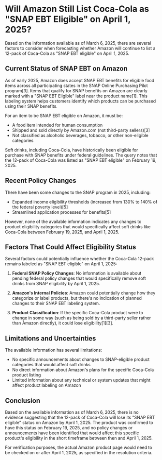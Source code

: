 # Will Amazon Still List Coca-Cola as "SNAP EBT Eligible" on April 1, 2025?

Based on the information available as of March 6, 2025, there are several factors to consider when forecasting whether Amazon will continue to list a 12-pack of Coca-Cola as "SNAP EBT eligible" on April 1, 2025.

## Current Status of SNAP EBT on Amazon

As of early 2025, Amazon does accept SNAP EBT benefits for eligible food items across all participating states in the SNAP Online Purchasing Pilot program[3]. Items that qualify for SNAP benefits on Amazon are clearly marked with a "SNAP EBT Eligible" label near the product name[1]. This labeling system helps customers identify which products can be purchased using their SNAP benefits.

For an item to be SNAP EBT eligible on Amazon, it must be:
- A food item intended for human consumption
- Shipped and sold directly by Amazon.com (not third-party sellers)[3]
- Not classified as alcoholic beverages, tobacco, or other non-eligible categories

Soft drinks, including Coca-Cola, have historically been eligible for purchase with SNAP benefits under federal guidelines. The query notes that the 12-pack of Coca-Cola was listed as "SNAP EBT eligible" on February 19, 2025.

## Recent Policy Changes

There have been some changes to the SNAP program in 2025, including:

- Expanded income eligibility thresholds (increased from 130% to 140% of the federal poverty level)[5]
- Streamlined application processes for benefits[5]

However, none of the available information indicates any changes to product eligibility categories that would specifically affect soft drinks like Coca-Cola between February 19, 2025, and April 1, 2025.

## Factors That Could Affect Eligibility Status

Several factors could potentially influence whether the Coca-Cola 12-pack remains labeled as "SNAP EBT eligible" on April 1, 2025:

1. **Federal SNAP Policy Changes**: No information is available about pending federal policy changes that would specifically remove soft drinks from SNAP eligibility by April 1, 2025.

2. **Amazon's Internal Policies**: Amazon could potentially change how they categorize or label products, but there's no indication of planned changes to their SNAP EBT labeling system.

3. **Product Classification**: If the specific Coca-Cola product were to change in some way (such as being sold by a third-party seller rather than Amazon directly), it could lose eligibility[1][3].

## Limitations and Uncertainties

The available information has several limitations:

- No specific announcements about changes to SNAP-eligible product categories that would affect soft drinks
- No direct information about Amazon's plans for the specific Coca-Cola product listing
- Limited information about any technical or system updates that might affect product labeling on Amazon

## Conclusion

Based on the available information as of March 6, 2025, there is no evidence suggesting that the 12-pack of Coca-Cola will lose its "SNAP EBT eligible" status on Amazon by April 1, 2025. The product was confirmed to have this status on February 19, 2025, and no policy changes or announcements have been identified that would affect this specific product's eligibility in the short timeframe between then and April 1, 2025.

For verification purposes, the actual Amazon product page would need to be checked on or after April 1, 2025, as specified in the resolution criteria.